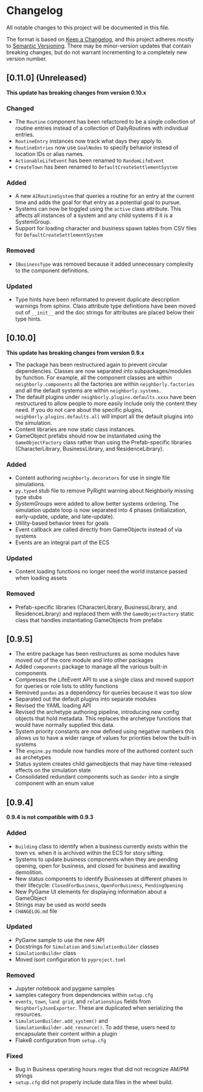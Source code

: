 # Changelog

All notable changes to this project will be documented in this file.

The format is based on [Keep a Changelog](https://keepachangelog.com/en/1.0.0/),
and this project adheres mostly to [Semantic Versioning](https://semver.org/spec/v2.0.0.html).
There may be minor-version updates that contain breaking changes, but do not warrant
incrementing to a completely new version number.

## [0.11.0] (Unreleased)

**This update has breaking changes from version 0.10.x**

### Changed

- The `Routine` component has been refactored to be a single collection of routine entries instead
  of a collection of DailyRoutines with individual entries.
- `RoutineEntry` instances now track what days they apply to.
- `RoutineEntries` now use `GoalNodes` to specify behavior instead of location IDs or alias names.
- `ActionableLifeEvent` has been renamed to `RandomLifeEvent`
- `CreateTown` has been renamed to `DefaultCreateSettlementSystem`

### Added

- A new `AIRoutineSystem` that queries a routine for an entry at the current time and adds the goal
  for that entry as a potential goal to pursue.
- Systems can now be toggled using the `active` class attribute. This affects all instances of a system and any child
  systems if it is a SystemGroup.
- Support for loading character and business spawn tables from CSV files for
  `DefaultCreateSettlementSystem`

### Removed

- `IBusinessType` was removed because it added unnecessary complexity to the component definitions.

### Updated

- Type hints have been reformated to prevent duplicate description warnings from sphinx. Class
  attribute type definitions have been moved out of `__init__` and the doc strings for attributes
  are placed below their type hints.

## [0.10.0]

**This update has breaking changes from version 0.9.x**

- The package has been restructured again to prevent circular dependencies. Classes are
  now separated into subpackages/modules by function. For example, all the component
  classes are within `neighborly.components` all the factories are within
  `neighborly.factories` and all the default systems are within `neighborly.systems`.
- The default plugins under `neighborly.plugins.defaults.xxxx` have been restructured
  to allow people to more easily include only the content they need. If you do not care
  about the specific plugins, `neighborly.plugins.defaults.all` will import all the
  default plugins into the simulation.
- Content libraries are now static class instances.
- GameObject prefabs should now be instantiated using the `GameObjectFactory` class
  rather than using the Prefab-specific libraries (CharacterLibrary, BusinessLibrary,
  and ResidenceLibrary).

### Added

- Content authoring `neighborly.decorators` for use in single file simulations.
- `py.typed` stub file to remove PyRight warning about Neighborly missing type stubs
- _SystemGroups_ were added to allow better systems ordering. The simulation update loop
  is now separated into 4 phases (initialization, early-update, update, and
  late-update).
- Utility-based behavior trees for goals
- Event callback are called directly from GameObjects instead of via systems
- Events are an integral part of the ECS

### Updated

- Content loading functions no longer need the world instance passed when loading assets

### Removed

- Prefab-specific libraries (CharacterLibrary, BusinessLibrary, and ResidenceLibrary) and replaced
  them with the `GameObjectFactory` static class that handles instantiating GameObjects from prefabs

## [0.9.5]

- The entire package has been restructures as some modules have moved
  out of the core module and into other packages
- Added `components` package to manage all the various built-in
  components
- Compresses the LifeEvent API to use a single class
  and moved support for queries or role lists to utility functions
- Removed `pandas` as a dependency for queries because it was too
  slow
- Separated out the default plugins into separate modules
- Revised the YAML loading API
- Revised the archetype authoring pipeline, introducing new config
  objects that hold metadata. This replaces the archetype functions
  that would have normally supplied this data.
- System priority constants are now defined using negative numbers
  this allows us to have a wider range of values for priorities below
  the built-in systems
- The `engine.py` module now handles more of the authored content
  such as archetypes
- Status system creates child gameobjects that may have time-released
  effects on the simulation state
- Consolidated redundant components such as `Gender` into a single
  component with an enum value

## [0.9.4]

**0.9.4 is not compatible with 0.9.3**

### Added

- `Building` class to identify when a business currently exists within the town vs.
  when it is archived within the ECS for story sifting.
- Systems to update business components when they are pending opening, open for business, and closed for business and
  awaiting demolition.
- New status components to identify Businesses at different phases in their lifecycle:
  `ClosedForBusiness`, `OpenForBusiness`, `PendingOpening`
- New PyGame UI elements for displaying information about a GameObject
- Strings may be used as world seeds
- `CHANGELOG.md` file

### Updated

- PyGame sample to use the new API
- Docstrings for `Simulation` and `SimulationBuilder` classes
- `SimulationBuilder` class
- Moved isort configuration to `pyproject.toml`

### Removed

- Jupyter notebook and pygame samples
- samples category from dependencies within `setup.cfg`
- `events`, `town`, `land grid`, and `relationships` fields from `NeighborlyJsonExporter`.
  These are duplicated when serializing the resources.
- `SimulationBuilder.add_system()` and `SimulationBuilder.add_resource()`. To add
  these, users need to encapsulate their content within a plugin
- Flake8 configuration from `setup.cfg`

### Fixed

- Bug in Business operating hours regex that did not recognize AM/PM strings
- `setup.cfg` did not properly include data files in the wheel build.
